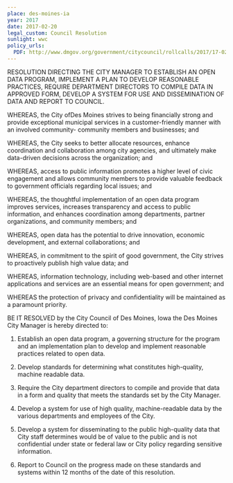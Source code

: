 ```yaml
---
place: des-moines-ia
year: 2017
date: 2017-02-20
legal_custom: Council Resolution
sunlight: wwc
policy_urls:
  PDF: http://www.dmgov.org/government/citycouncil/rollcalls/2017/17-0298.pdf
---
```


RESOLUTION DIRECTING THE CITY MANAGER TO ESTABLISH AN OPEN DATA PROGRAM, IMPLEMENT A PLAN TO DEVELOP REASONABLE PRACTICES, REQUIRE DEPARTMENT DIRECTORS TO COMPILE DATA IN APPROVED FORM, DEVELOP A SYSTEM FOR USE AND DISSEMINATION OF DATA AND REPORT TO COUNCIL.

WHEREAS, the City ofDes Moines strives to being financially strong and provide exceptional municipal services in a customer-friendly manner with an involved community- community members and businesses; and

WHEREAS, the City seeks to better allocate resources, enhance coordination and collaboration among city agencies, and ultimately make data-driven decisions across the organization; and

WHEREAS, access to public information promotes a higher level of civic engagement and allows community members to provide valuable feedback to government officials regarding local issues; and

WHEREAS, the thoughtful implementation of an open data program improves services, increases transparency and access to public information, and enhances coordination among departments, partner organizations, and community members; and

WHEREAS, open data has the potential to drive innovation, economic development, and external collaborations; and

WHEREAS, in commitment to the spirit of good government, the City strives to proactively publish high value data; and

WHEREAS, information technology, including web-based and other internet applications and services are an essential means for open government; and

WHEREAS the protection of privacy and confidentiality will be maintained as a paramount priority.

BE IT RESOLVED by the City Council of Des Moines, Iowa the Des Moines City Manager is hereby directed to:

1. Establish an open data program, a governing structure for the program and an implementation plan to develop and implement reasonable practices related to open data.

2. Develop standards for determining what constitutes high-quality, machine readable data.

3. Require the City department directors to compile and provide that data in a form and quality that meets the standards set by the City Manager.

4. Develop a system for use of high quality, machine-readable data by the various departments and employees of the City.

5. Develop a system for disseminating to the public high-quality data that City staff determines would be of value to the public and is not confidential under state or federal law or City policy regarding sensitive information.

6. Report to Council on the progress made on these standards and systems within 12 months of the date of this resolution.
